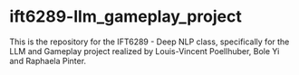 # ift6289-llm_gameplay_project
This is the repository for the IFT6289 - Deep NLP class, specifically for the LLM and Gameplay project realized by Louis-Vincent Poellhuber, Bole Yi and Raphaela Pinter. 
